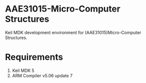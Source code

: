 # AAE31015-Micro-Computer Structures
Keil MDK development environment for (AAE31015)Micro-Computer Structures.
<br>
# Requirements
1. Keil MDK 5
2. ARM Compiler v5.06 update 7
